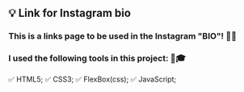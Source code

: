 ## 💡 Link for Instagram bio
### This is a links page to be used in the Instagram "BIO"! 📱💡
### I used the following tools in this project: 🔧🎓
✅ HTML5; 
✅ CSS3; 
✅ FlexBox(css);
✅ JavaScript;
